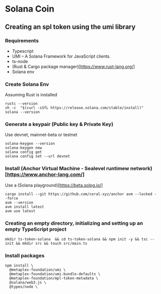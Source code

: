 # Solana Coin
## Creating an spl token using the umi library
### Requirements
- Typescript
- UMI – A Solana Framework for JavaScript clients.
- ts-node
- (Rust & Cargo package manager)[https://www.rust-lang.org/]
- Solana env
### Create Solana Env
Assuming Rust is installed
```
rustc --version
sh -c  "$(curl -sSfL https://release.solana.com/stable/install)"
solana --version
```
### Generate a keypair (Public key & Private Key)
Use devnet, mainnet-beta or testnet
```
solana-keygen --version
solana-keygen new
solana config get
solana config set --url devnet
```
### Install (Anchor Virtual Machine - Sealevel runtimew network)[https://www.anchor-lang.com/]
Use a (Solana playground)[https://beta.solpg.io/]
```
cargo install --git https://github.com/coral-xyz/anchor avm --locked --force
avm --version
avm install latest
avm use latest
```

### Creating an empty directory, initializing and setting up an empty TypeScript project
```
mkdir ts-token-solana  && cd ts-token-solana && npm init -y && tsc --init && mkdir src && touch src/main.ts
```
### Install packages
```
npm install \
  @metaplex-foundation/umi \
  @metaplex-foundation/umi-bundle-defaults \
  @metaplex-foundation/mpl-token-metadata \
  @solana/web3.js \ 
  @types/node \
```
### 
